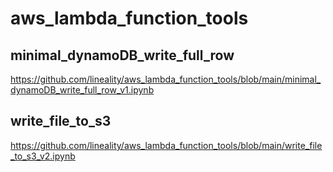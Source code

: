 # aws_lambda_function_tools


## minimal_dynamoDB_write_full_row
https://github.com/lineality/aws_lambda_function_tools/blob/main/minimal_dynamoDB_write_full_row_v1.ipynb


## write_file_to_s3
https://github.com/lineality/aws_lambda_function_tools/blob/main/write_file_to_s3_v2.ipynb
